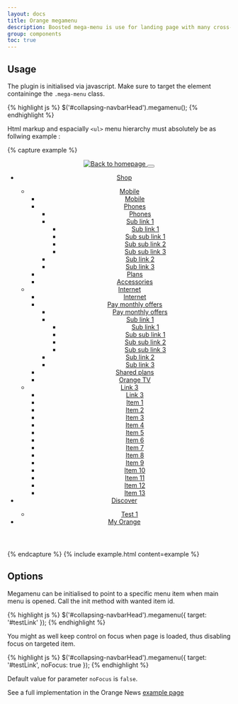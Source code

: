 ```yaml
---
layout: docs
title: Orange megamenu
description: Boosted mega-menu is use for landing page with many cross-link
group: components
toc: true
---
```


## Usage

The plugin is initialised via javascript. Make sure to target the element containinge the `.mega-menu` class.

{% highlight js %}
$('#collapsing-navbarHead').megamenu();
{% endhighlight %}

Html markup and espacially `<ul>` menu hierarchy must absolutely be as follwing example :

{% capture example %}
<header role="banner">
    <nav class="navbar navbar-expand-md navbar-dark bg-dark" role="navigation">
        <div class="container">
          <a class="navbar-brand" href="#">
            <img src="../../dist/img/orange_logo.svg" alt="Back to homepage" title="Go to homepage" />
          </a>
          <button class="navbar-toggler" type="button" data-toggle="collapse" data-target="#collapsing-navbarHead" aria-controls="collapsing-navbarHead"
            aria-expanded="false" aria-label="Toggle navigation">
            <span class="navbar-toggler-icon"></span>
          </button>
          <div class="mega-menu navbar-collapse collapse" id="collapsing-navbarHead">
            <ul class="navbar-nav">
              <li class="nav-item">
                <a class="nav-link collapsed" href="#mega-level-1-collapse" data-toggle="collapse">Shop</a>
                <div class="mega-menu-panel collapse" id="mega-level-1-collapse">
                  <div class="container">
                    <ul class="navbar-nav">
                      <li class="nav-item">
                        <a class="nav-link" href="">Mobile</a>
                        <ul class="navbar-nav">
                          <li class="nav-item"><a class="nav-link back" href="">Mobile</a></li>
                          <li class="nav-item">
                            <a class="nav-link" href="">Phones</a>
                            <ul class="navbar-nav">
                              <li class="nav-item"><a class="nav-link back" href="">Phones</a></li>
                              <li class="nav-item">
                                <a class="nav-link" href="" id="testLink">Sub link 1</a>
                                <ul class="navbar-nav">
                                  <li class="nav-item"><a class="nav-link back" href="">Sub link 1</a></li>
                                  <li class="nav-item"><a class="nav-link" href="">Sub sub link 1</a></li>
                                  <li class="nav-item"><a class="nav-link" href="">Sub sub link 2</a></li>
                                  <li class="nav-item"><a class="nav-link" href="">Sub sub link 3</a></li>
                                </ul>
                              </li>
                              <li class="nav-item"><a class="nav-link" href="">Sub link 2</a></li>
                              <li class="nav-item"><a class="nav-link" href="">Sub link 3</a></li>
                            </ul>
                          </li>
                          <li class="nav-item"><a class="nav-link" href="">Plans</a></li>
                          <li class="nav-item"><a class="nav-link" href="">Accessories</a></li>
                        </ul>
                      </li>
                      <li class="nav-item">
                        <a class="nav-link" href="">Internet</a>
                        <ul class="navbar-nav">
                          <li class="nav-item"><a class="nav-link back" href="">Internet</a></li>
                          <li class="nav-item">
                            <a class="nav-link" href="">Pay monthly offers</a>
                            <ul class="navbar-nav">
                              <li class="nav-item"><a class="nav-link back" href="">Pay monthly offers</a></li>
                              <li class="nav-item">
                                <a class="nav-link" href="">Sub link 1</a>
                                <ul class="navbar-nav">
                                  <li class="nav-item"><a class="nav-link back" href="">Sub link 1</a></li>
                                  <li class="nav-item"><a class="nav-link" href="">Sub sub link 1</a></li>
                                  <li class="nav-item"><a class="nav-link" href="">Sub sub link 2</a></li>
                                  <li class="nav-item"><a class="nav-link" href="">Sub sub link 3</a></li>
                                </ul>
                              </li>
                              <li class="nav-item"><a class="nav-link" href="">Sub link 2</a></li>
                              <li class="nav-item"><a class="nav-link" href="">Sub link 3</a></li>
                            </ul>
                          </li>
                          <li class="nav-item"><a class="nav-link" href="">Shared plans</a></li>
                          <li class="nav-item"><a class="nav-link" href="">Orange TV</a></li>
                        </ul>
                      </li>
                      <li class="nav-item">
                        <a class="nav-link" href="#">Link 3</a>
                        <ul class="navbar-nav">
                          <li class="nav-item"><a class="nav-link back" href="">Link 3</a></li>
                          <li class="nav-item"><a class="nav-link" href="">Item 1</a></li>
                          <li class="nav-item"><a class="nav-link" href="">Item 2</a></li>
                          <li class="nav-item"><a class="nav-link" href="">Item 3</a></li>
                          <li class="nav-item"><a class="nav-link" href="">Item 4</a></li>
                          <li class="nav-item"><a class="nav-link" href="">Item 5</a></li>
                          <li class="nav-item"><a class="nav-link" href="">Item 6</a></li>
                          <li class="nav-item"><a class="nav-link" href="">Item 7</a></li>
                          <li class="nav-item"><a class="nav-link" href="">Item 8</a></li>
                          <li class="nav-item"><a class="nav-link" href="">Item 9</a></li>
                          <li class="nav-item"><a class="nav-link" href="">Item 10</a></li>
                          <li class="nav-item"><a class="nav-link" href="">Item 11</a></li>
                          <li class="nav-item"><a class="nav-link" href="">Item 12</a></li>
                          <li class="nav-item"><a class="nav-link" href="">Item 13</a></li>
                        </ul>
                      </li>
                    </ul>
                    <a data-toggle="collapse" href="#mega-level-1-collapse" aria-expanded="true" aria-controls="mega-level-1-collapse" title="close shop menu"><span class="svg-delete"></span></a>
                  </div>
                </div>
              </li>
              <li class="nav-item">
                <a class="nav-link collapsed" href="#mega-level-2-collapse" data-toggle="collapse">Discover</a>
                <div class="mega-menu-panel collapse" id="mega-level-2-collapse">
                  <div class="container">
                    <ul class="navbar-nav">
                      <li class="nav-item">
                        <a class="nav-link" href="">Test 1</a>
                      </li>
                    </ul>
                    <a data-toggle="collapse" href="#mega-level-2-collapse" aria-expanded="false" aria-controls="mega-level-2-collapse" title="close discover menu"><span class="svg-delete"></span></a>
                  </div>
                </div>
              </li>
              <li class="nav-item"><a class="nav-link collapsed" href="" data-toggle="collapse">My Orange</a></li>
            </ul>
          </div>
        </div>
      </nav>
    </header>
{% endcapture %} {% include example.html content=example %}

## Options

Megamenu can be initialised to point to a specific menu item when main menu is opened. Call the init method with wanted item id.

{% highlight js %}
$('#collapsing-navbarHead').megamenu({ target: '#testLink' });
{% endhighlight %}

You might as well keep control on focus when page is loaded, thus disabling focus on targeted item.

{% highlight js %}
$('#collapsing-navbarHead').megamenu({ target: '#testLink', noFocus: true });
{% endhighlight %}

Default value for parameter `noFocus` is `false`.

See a full implementation in the Orange News [example page](../../examples/orange-news/)
